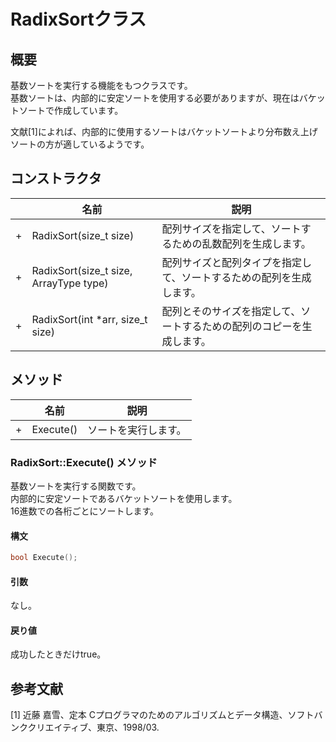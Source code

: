 # RadixSortクラス

## 概要
基数ソートを実行する機能をもつクラスです。  
基数ソートは、内部的に安定ソートを使用する必要がありますが、現在はバケットソートで作成しています。  

文献[1]によれば、内部的に使用するソートはバケットソートより分布数え上げソートの方が適しているようです。  

## コンストラクタ
| |名前|説明|
|---|----|----|
|+|RadixSort(size_t size)|配列サイズを指定して、ソートするための乱数配列を生成します。|
|+|RadixSort(size_t size, ArrayType type)|配列サイズと配列タイプを指定して、ソートするための配列を生成します。|
|+|RadixSort(int *arr, size_t size)|配列とそのサイズを指定して、ソートするための配列のコピーを生成します。|

## メソッド
| |名前|説明|
|---|----|----|
|+|Execute()|ソートを実行します。|

### RadixSort::Execute() メソッド
基数ソートを実行する関数です。  
内部的に安定ソートであるバケットソートを使用します。  
16進数での各桁ごとにソートします。

#### 構文
```c++
bool Execute();
```

#### 引数  
なし。

#### 戻り値  
成功したときだけtrue。

## 参考文献
[1] 近藤 嘉雪、定本 Cプログラマのためのアルゴリズムとデータ構造、ソフトバンククリエイティブ、東京、1998/03.
